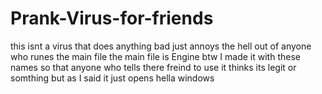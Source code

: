# Prank-Virus-for-friends
this isnt a virus that does anything bad just annoys the hell out of anyone who runes the main file
the main file is Engine btw
I made it with these names so that anyone who tells there freind to use it thinks its legit or somthing
but as I said it just opens hella windows
